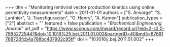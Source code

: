 +++
title = "Monitoring lentiviral vector production kinetics using online permittivity measurements"
date = 2011-01-01
authors = ["S. Ansorge", "S. Lanthier", "J. Transfiguracion", "O. Henry", "A. Kamen"]
publication_types = ["2"]
abstract = ""
featured = false
publication = "*Biochemical Engineering Journal*"
url_pdf = "https://www.scopus.com/inward/record.uri?eid=2-s2.0-79952725447&doi=10.1016%2fj.bej.2011.01.002&partnerID=40&md5=87681768726fcb4a788bc437902c95ff"
doi = "10.1016/j.bej.2011.01.002"
+++


